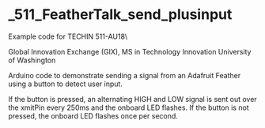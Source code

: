 # _511_FeatherTalk_send_plusinput

Example code for TECHIN 511-AU18\

Global Innovation Exchange (GIX), MS in Technology Innovation
University of Washington

Arduino code to demonstrate sending a signal from an Adafruit Feather using a button to detect user input.

If the button is pressed, an alternating HIGH and LOW signal is sent out over the xmitPin every 250ms and the onboard LED flashes. If the button is not pressed, the onboard LED flashes once per second.
